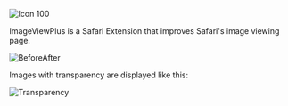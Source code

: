 ![Icon 100](http://github.com/InScopeApps/ImageViewPlus/raw/master/Icon-100.png)

ImageViewPlus is a Safari Extension that improves Safari's image viewing page.

![BeforeAfter](http://github.com/InScopeApps/ImageViewPlus/raw/master/Screenshots/BeforeAfter.png)

Images with transparency are displayed like this:

![Transparency](http://github.com/InScopeApps/ImageViewPlus/raw/master/Screenshots/Transparency.png)
